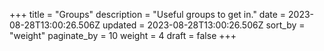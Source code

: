 +++
title = "Groups"
description = "Useful groups to get in."
date = 2023-08-28T13:00:26.506Z
updated = 2023-08-28T13:00:26.506Z
sort_by = "weight"
paginate_by = 10
weight = 4
draft = false
+++
